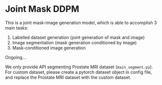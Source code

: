 # Joint Mask DDPM

This is a joint mask-image generation model, which is able to accomplish 3 main tasks:

1. Labelled dataset generation (joint generation of mask and image)
2. Image segmentation (mask generation conditioned by image)
3. Mask-conditioned image generation

Ongoing...

We only provide API segmenting Prostate MRI dataset (```main_segment.py```). For custom dataset, please create a pytorch dataset object in config file, and replace the Prostate MRI dataset with the custom dataset.
